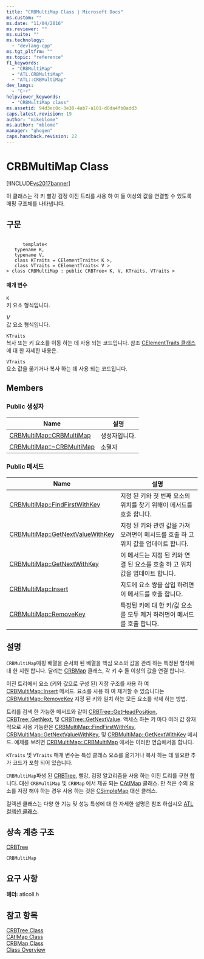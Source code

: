 ```yaml
---
title: "CRBMultiMap Class | Microsoft Docs"
ms.custom: ""
ms.date: "11/04/2016"
ms.reviewer: ""
ms.suite: ""
ms.technology: 
  - "devlang-cpp"
ms.tgt_pltfrm: ""
ms.topic: "reference"
f1_keywords: 
  - "CRBMultiMap"
  - "ATL.CRBMultiMap"
  - "ATL::CRBMultiMap"
dev_langs: 
  - "C++"
helpviewer_keywords: 
  - "CRBMultiMap class"
ms.assetid: 94d3ec0c-3e30-4ab7-a101-d8da4fb8add3
caps.latest.revision: 19
author: "mikeblome"
ms.author: "mblome"
manager: "ghogen"
caps.handback.revision: 22
---
```

# CRBMultiMap Class
[!INCLUDE[vs2017banner](../../assembler/inline/includes/vs2017banner.md)]

이 클래스는 각 키 빨강 검정 이진 트리를 사용 하 여 둘 이상의 값을 연결할 수 있도록 매핑 구조체를 나타냅니다.  
  
## 구문  
  
```  
  
      template<  
   typename K,  
   typename V,  
   class KTraits = CElementTraits< K >,  
   class VTraits = CElementTraits< V >  
> class CRBMultiMap : public CRBTree< K, V, KTraits, VTraits >  
```  
  
#### 매개 변수  
 `K`  
 키 요소 형식입니다.  
  
 *V*  
 값 요소 형식입니다.  
  
 `KTraits`  
 복사 또는 키 요소를 이동 하는 데 사용 되는 코드입니다.  참조  [CElementTraits 클래스](../../atl/reference/celementtraits-class.md) 에 대 한 자세한 내용은.  
  
 `VTraits`  
 요소 값을 옮기거나 복사 하는 데 사용 되는 코드입니다.  
  
## Members  
  
### Public 생성자  
  
|Name|설명|  
|----------|--------|  
|[CRBMultiMap::CRBMultiMap](../Topic/CRBMultiMap::CRBMultiMap.md)|생성자입니다.|  
|[CRBMultiMap::~CRBMultiMap](../Topic/CRBMultiMap::~CRBMultiMap.md)|소멸자|  
  
### Public 메서드  
  
|Name|설명|  
|----------|--------|  
|[CRBMultiMap::FindFirstWithKey](../Topic/CRBMultiMap::FindFirstWithKey.md)|지정 된 키와 첫 번째 요소의 위치를 찾기 위해이 메서드를 호출 합니다.|  
|[CRBMultiMap::GetNextValueWithKey](../Topic/CRBMultiMap::GetNextValueWithKey.md)|지정 된 키와 관련 값을 가져오려면이 메서드를 호출 하 고 위치 값을 업데이트 합니다.|  
|[CRBMultiMap::GetNextWithKey](../Topic/CRBMultiMap::GetNextWithKey.md)|이 메서드는 지정 된 키와 연결 된 요소를 호출 하 고 위치 값을 업데이트 합니다.|  
|[CRBMultiMap::Insert](../Topic/CRBMultiMap::Insert.md)|지도에 요소 쌍을 삽입 하려면이 메서드를 호출 합니다.|  
|[CRBMultiMap::RemoveKey](../Topic/CRBMultiMap::RemoveKey.md)|특정된 키에 대 한 키\/값 요소를 모두 제거 하려면이 메서드를 호출 합니다.|  
  
## 설명  
 `CRBMultiMap`매핑 배열을 순서화 된 배열을 핵심 요소와 값을 관리 하는 특정된 형식에 대 한 지원 합니다.  달리는  [CRBMap](../../atl/reference/crbmap-class.md) 클래스, 각 키 수 둘 이상의 값을 연결 합니다.  
  
 이진 트리에서 요소 \(키와 값으로 구성 된\) 저장 구조를 사용 하 여  [CRBMultiMap::Insert](../Topic/CRBMultiMap::Insert.md) 메서드.  요소를 사용 하 여 제거할 수 있습니다는  [CRBMultiMap::RemoveKey](../Topic/CRBMultiMap::RemoveKey.md) 지정 된 키와 일치 하는 모든 요소를 삭제 하는 방법.  
  
 트리를 검색 한 가능한 메서드와 같이  [CRBTree::GetHeadPosition](../Topic/CRBTree::GetHeadPosition.md),  [CRBTree::GetNext](../Topic/CRBTree::GetNext.md), 및  [CRBTree::GetNextValue](../Topic/CRBTree::GetNextValue.md).  액세스 하는 키 마다 여러 값 잠재적으로 사용 가능한은  [CRBMultiMap::FindFirstWithKey](../Topic/CRBMultiMap::FindFirstWithKey.md),  [CRBMultiMap::GetNextValueWithKey](../Topic/CRBMultiMap::GetNextValueWithKey.md), 및  [CRBMultiMap::GetNextWithKey](../Topic/CRBMultiMap::GetNextWithKey.md) 메서드.  예제를 보려면  [CRBMultiMap::CRBMultiMap](../Topic/CRBMultiMap::CRBMultiMap.md) 에서는 이러한 연습에서을 합니다.  
  
 `KTraits` 및 `VTraits` 매개 변수는 특성 클래스 요소를 옮기거나 복사 하는 데 필요한 추가 코드가 포함 되어 있습니다.  
  
 `CRBMultiMap`파생 된  [CRBTree](../../atl/reference/crbtree-class.md), 빨강, 검정 알고리즘을 사용 하는 이진 트리를 구현 합니다.  대신 `CRBMultiMap` 및 `CRBMap` 에서 제공 되는  [CAtlMap](../../atl/reference/catlmap-class.md) 클래스.  만 적은 수의 요소를 저장 해야 하는 경우 사용 하는 것은  [CSimpleMap](../../atl/reference/csimplemap-class.md) 대신 클래스.  
  
 컬렉션 클래스는 다양 한 기능 및 성능 특성에 대 한 자세한 설명은 참조 하십시오  [ATL 컬렉션 클래스](../../atl/atl-collection-classes.md).  
  
## 상속 계층 구조  
 [CRBTree](../../atl/reference/crbtree-class.md)  
  
 `CRBMultiMap`  
  
## 요구 사항  
 **헤더:** atlcoll.h  
  
## 참고 항목  
 [CRBTree Class](../../atl/reference/crbtree-class.md)   
 [CAtlMap Class](../../atl/reference/catlmap-class.md)   
 [CRBMap Class](../../atl/reference/crbmap-class.md)   
 [Class Overview](../../atl/atl-class-overview.md)
